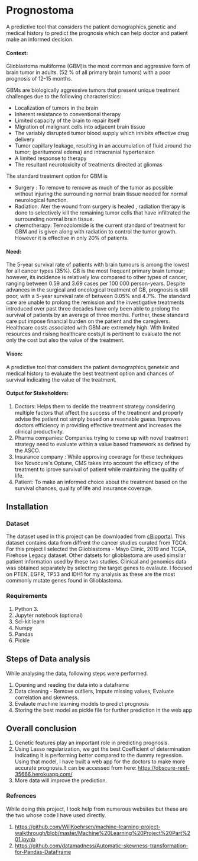 # Prognostoma
A predictive tool that considers the patient demographics,genetic and medical history to predict the prognosis which can help doctor and patient make an informed decision.
#### Context: 
Glioblastoma multiforme (GBM)is the most common and aggressive form of brain tumor in adults. (52 % of all primary brain tumors) with a poor prognosis of 12-15 months.

GBMs are biologically aggressive tumors that present unique treatment challenges due to the following characteristics:

- Localization of tumors in the brain
- Inherent resistance to conventional therapy
- Limited capacity of the brain to repair itself
- Migration of malignant cells into adjacent brain tissue
- The variably disrupted tumor blood supply which inhibits effective drug delivery
- Tumor capillary leakage, resulting in an accumulation of fluid around the tumor; (peritumoral edema) and intracranial hypertension
- A limited response to therapy
- The resultant neurotoxicity of treatments directed at gliomas

The standard treatment option for GBM is 
- Surgery : To remove to remove as much of the tumor as possible without injuring the surrounding normal brain tissue needed for normal neurological function.
- Radiation: Ater the wound from surgery is healed , radiation therapy is done to selectively kill the remaining tumor cells that have infiltrated the surrounding normal brain tissue.
- chemotherapy: Temozolomide is the current standard of treatment for GBM and is given along with radiation to control the tumor growth. However it is effective in only 20% of patients. 

#### Need: 
The 5-year survival rate of patients with brain tumours is among the lowest for all cancer types (35%). GB is the most frequent primary brain tumour; however, its incidence is relatively low compared to other types of cancer, ranging between 0.59 and 3.69 cases per 100 000 person-years. Despite advances in the surgical and oncological treatment of GB, prognosis is still poor, with a 5-year survival rate of between 0.05% and 4.7%.
The standard care are unable to prolong the remission and the investigative treatments introduced over past three decades have only been able to prolong the survival of patients by an average of three months. 
Further, these standard care put impose financial burden on the patient and the caregivers. Healthcare costs associated with GBM are extremely high. With limited resources and risisng healthcare costs,it is pertinent to evaluate the not only the cost but also the value of the treatment. 

#### Vison:
A predictive tool that considers the patient demographics,geneteic and medical history to evaluate the best treatment option and chances of survival indicating the value of the treatment. 

#### Output for Stakeholders: 
1. Doctors: Helps them to decide the treatment strategy considering multiple factors that affect the success of the treatment and properly advise the patient not simply based on a reasnable guess. Improves doctors efficiency in providing effective treatment and increases the clinical productivity. 
2. Pharma companies: Companies trying to come up with novel treatment strategy need to evaluate within a value based framework as defined by the ASCO. 
3. Insurance company : While approving coverage for these techniques like Novocure's Optune, CMS takes into account the efficacy of the treatment to iprove survival of patient while maintaining the quality of life.
4. Patient: To make an informed choice about the treatment based on the survival chances, quality of life and insurance coverage.

## Installation
### Dataset
The dataset used in this project can be downloaded from [cBioportal](https://www.cbioportal.org). This dataset contains data from diffrent the cancer studies curated from TGCA. For this project I selected the Glioblastoma - Mayo Clinic, 2019 and TCGA, Firehose Legacy dataset. Other datsets for glioblastoma are used simsilar patient information used by these two studies. 
Clinical and genomics data was obtained separately by selecting the target genes to evalaute. I focused on PTEN, EGFR, TP53 and IDH1 for my analysis as these are the most commonly mutate genes found in Glioblastoma. 

### Requirements
1. Python 3. 
2. Jupyter notebook (optional)
3. Sci-kit learn
4. Numpy
5. Pandas
6. Pickle

## Steps of Data analysis
While analysing the data, following steps were performed. 
1. Opening and reading the data into a dataframe
2. Data cleaning - Remove outliers, Impute missing values, Evaluate correlation and skewness.
3. Evalaute machine learning models to predict prognosis
4. Storing the best model as pickle file for further prediction in the web app

## Overall conclusion

1. Genetic features play an important role in predicting prognosis.
2. Using Lasso regularization, we got the best Coefficient of determination indicating it is performing better compared to the dummy regression. Using that model, I have built a web app for the doctors to make more accurate prognosis.It can be accessed from here: https://obscure-reef-35666.herokuapp.com/
3. More data will improve the prediction.


### Refrences
While doing this project, I took help from numerous websites but these are the two whose code I have used directly. 
1.  https://github.com/WillKoehrsen/machine-learning-project-walkthrough/blob/master/Machine%20Learning%20Project%20Part%201.ipynb
2. https://github.com/datamadness/Automatic-skewness-transformation-for-Pandas-DataFrame
